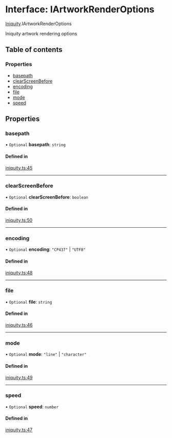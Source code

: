 # Interface: IArtworkRenderOptions

[Iniquity](../modules/Iniquity.md).IArtworkRenderOptions

Iniquity artwork rendering options

## Table of contents

### Properties

- [basepath](Iniquity.IArtworkRenderOptions.md#basepath)
- [clearScreenBefore](Iniquity.IArtworkRenderOptions.md#clearscreenbefore)
- [encoding](Iniquity.IArtworkRenderOptions.md#encoding)
- [file](Iniquity.IArtworkRenderOptions.md#file)
- [mode](Iniquity.IArtworkRenderOptions.md#mode)
- [speed](Iniquity.IArtworkRenderOptions.md#speed)

## Properties

### basepath

• `Optional` **basepath**: `string`

#### Defined in

[iniquity.ts:45](https://github.com/iniquitybbs/iniquity/blob/11fe461/packages/core/src/iniquity.ts#L45)

___

### clearScreenBefore

• `Optional` **clearScreenBefore**: `boolean`

#### Defined in

[iniquity.ts:50](https://github.com/iniquitybbs/iniquity/blob/11fe461/packages/core/src/iniquity.ts#L50)

___

### encoding

• `Optional` **encoding**: ``"CP437"`` \| ``"UTF8"``

#### Defined in

[iniquity.ts:48](https://github.com/iniquitybbs/iniquity/blob/11fe461/packages/core/src/iniquity.ts#L48)

___

### file

• `Optional` **file**: `string`

#### Defined in

[iniquity.ts:46](https://github.com/iniquitybbs/iniquity/blob/11fe461/packages/core/src/iniquity.ts#L46)

___

### mode

• `Optional` **mode**: ``"line"`` \| ``"character"``

#### Defined in

[iniquity.ts:49](https://github.com/iniquitybbs/iniquity/blob/11fe461/packages/core/src/iniquity.ts#L49)

___

### speed

• `Optional` **speed**: `number`

#### Defined in

[iniquity.ts:47](https://github.com/iniquitybbs/iniquity/blob/11fe461/packages/core/src/iniquity.ts#L47)
